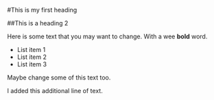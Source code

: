 #This is my first heading

##This is a heading 2

Here is some text that you may want to change. With a wee **bold** word.

- List item 1
- List item 2
- List item 3

Maybe change some of this text too.

I added this additional line of text.